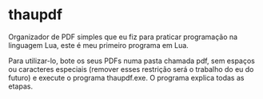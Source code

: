 # thaupdf
Organizador de PDF simples que eu fiz para praticar programação na linguagem Lua, este é meu primeiro programa em Lua.

Para utilizar-lo, bote os seus PDFs numa pasta chamada pdf, sem espaços ou caracteres especiais (remover esses restrição será o trabalho do eu do futuro) e execute o programa thaupdf.exe. O programa explica todas as etapas.
